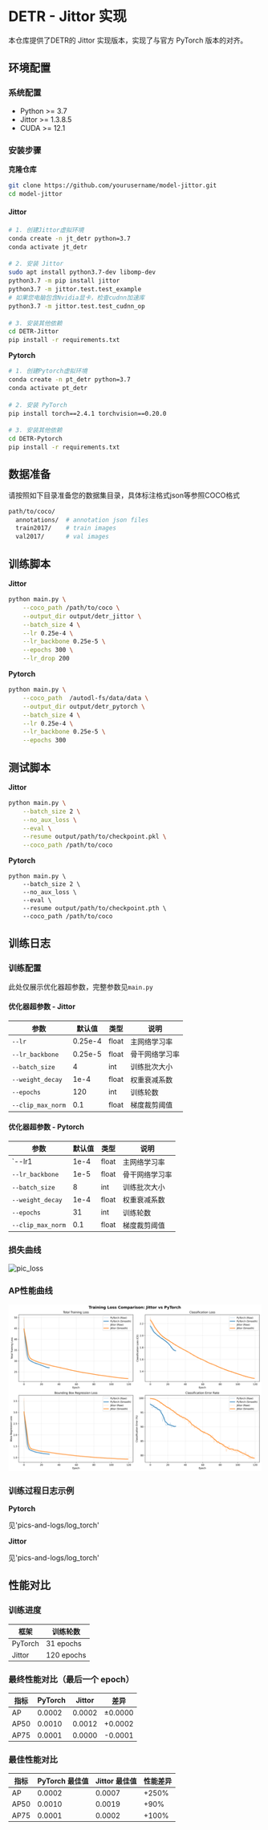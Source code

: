 # DETR - Jittor 实现

本仓库提供了DETR的 Jittor 实现版本，实现了与官方 PyTorch 版本的对齐。

## 环境配置

### 系统配置

- Python >= 3.7
- Jittor >= 1.3.8.5
- CUDA >= 12.1

### 安装步骤

**克隆仓库**

```bash
git clone https://github.com/yourusername/model-jittor.git
cd model-jittor
```

#### Jittor

```bash
# 1. 创建Jittor虚拟环境
conda create -n jt_detr python=3.7
conda activate jt_detr

# 2. 安装 Jittor
sudo apt install python3.7-dev libomp-dev
python3.7 -m pip install jittor
python3.7 -m jittor.test.test_example
# 如果您电脑包含Nvidia显卡，检查cudnn加速库
python3.7 -m jittor.test.test_cudnn_op

# 3. 安装其他依赖
cd DETR-Jittor
pip install -r requirements.txt
```

**Pytorch**

```bash
# 1. 创建Pytorch虚拟环境
conda create -n pt_detr python=3.7
conda activate pt_detr

# 2. 安装 PyTorch
pip install torch==2.4.1 torchvision==0.20.0

# 3. 安装其他依赖
cd DETR-Pytorch
pip install -r requirements.txt
```

## 数据准备

请按照如下目录准备您的数据集目录，具体标注格式json等参照COCO格式

```bash
path/to/coco/
  annotations/  # annotation json files
  train2017/    # train images
  val2017/      # val images
```

## 训练脚本

**Jittor**

```bash
python main.py \
    --coco_path /path/to/coco \
    --output_dir output/detr_jittor \
    --batch_size 4 \
    --lr 0.25e-4 \
    --lr_backbone 0.25e-5 \
    --epochs 300 \
    --lr_drop 200
```

**Pytorch**

```bash
python main.py \
    --coco_path  /autodl-fs/data/data \
    --output_dir output/detr_pytorch \
    --batch_size 4 \
    --lr 0.25e-4 \
    --lr_backbone 0.25e-5 \
    --epochs 300
```



## 测试脚本

**Jittor**

```bash
python main.py \
    --batch_size 2 \
    --no_aux_loss \
    --eval \
    --resume output/path/to/checkpoint.pkl \
    --coco_path /path/to/coco
```

**Pytorch**

```
python main.py \
    --batch_size 2 \
    --no_aux_loss \
    --eval \
    --resume output/path/to/checkpoint.pth \
    --coco_path /path/to/coco
```

## 训练日志

### 训练配置

此处仅展示优化器超参数，完整参数见`main.py`

#### 优化器超参数 - Jittor

| 参数              | 默认值  | 类型  | 说明           |
| ----------------- | ------- | ----- | -------------- |
| `--lr`            | 0.25e-4 | float | 主网络学习率   |
| `--lr_backbone`   | 0.25e-5 | float | 骨干网络学习率 |
| `--batch_size`    | 4       | int   | 训练批次大小   |
| `--weight_decay`  | 1e-4    | float | 权重衰减系数   |
| `--epochs`        | 120     | int   | 训练轮数       |
| `--clip_max_norm` | 0.1     | float | 梯度裁剪阈值   |

#### 优化器超参数 - Pytorch

| 参数              | 默认值 | 类型  | 说明           |
| ----------------- | ------ | ----- | -------------- |
| `--lr1            | 1e-4   | float | 主网络学习率   |
| `--lr_backbone`   | 1e-5   | float | 骨干网络学习率 |
| `--batch_size`    | 8      | int   | 训练批次大小   |
| `--weight_decay`  | 1e-4   | float | 权重衰减系数   |
| `--epochs`        | 31     | int   | 训练轮数       |
| `--clip_max_norm` | 0.1    | float | 梯度裁剪阈值   |

### 损失曲线
![pic_loss](./pics-and-logs/picloss.png)

### AP性能曲线

![pic_ap](./pics-and-logs/training_loss_comparison.png)


### 训练过程日志示例

**Pytorch**

见'pics-and-logs/log_torch'

**Jittor**

见'pics-and-logs/log_torch'


## 性能对比

### 训练进度

| 框架    | 训练轮数   |
| ------- | ---------- |
| PyTorch | 31 epochs  |
| Jittor  | 120 epochs |

### 最终性能对比（最后一个 epoch）

| 指标 | PyTorch | Jittor | 差异    |
| ---- | ------- | ------ | ------- |
| AP   | 0.0002  | 0.0002 | ±0.0000 |
| AP50 | 0.0010  | 0.0012 | +0.0002 |
| AP75 | 0.0001  | 0.0000 | -0.0001 |

### 最佳性能对比

| 指标 | PyTorch 最佳值 | Jittor 最佳值 | 性能差异 |
| ---- | -------------- | ------------- | -------- |
| AP   | 0.0002         | 0.0007        | +250%    |
| AP50 | 0.0010         | 0.0019        | +90%     |
| AP75 | 0.0001         | 0.0002        | +100%    |

